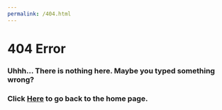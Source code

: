 ```yaml
---
permalink: /404.html
---
```

# 404 Error
### Uhhh... There is nothing here. Maybe you typed something wrong?
### Click [Here](calvin-coolestyt.github.io) to go back to the home page.
